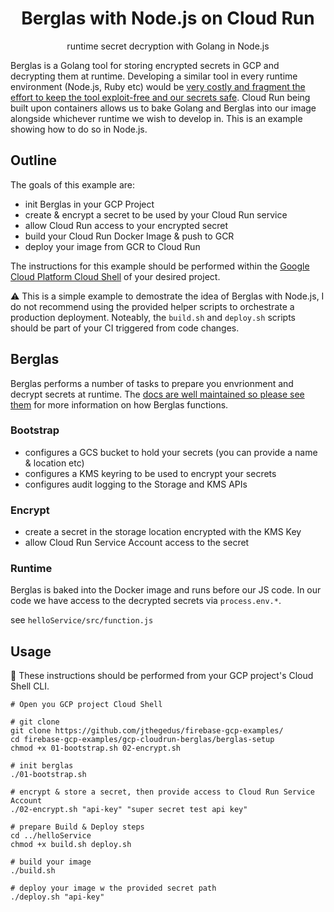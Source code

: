 <div align="center">

# Berglas with Node.js on Cloud Run

runtime secret decryption with Golang in Node.js

<!-- img goes here -->

</div>

Berglas is a Golang tool for storing encrypted secrets in GCP and decrypting them at runtime. Developing a similar tool in every runtime environment (Node.js, Ruby etc) would be [very costly and fragment the effort to keep the tool exploit-free and our secrets safe][berglas-runtimes]. Cloud Run being built upon containers allows us to bake Golang and Berglas into our image alongside whichever runtime we wish to develop in. This is an example showing how to do so in Node.js.

[berglas-runtimes]: https://github.com/GoogleCloudPlatform/berglas/issues/19

## Outline

The goals of this example are:

- init Berglas in your GCP Project
- create & encrypt a secret to be used by your Cloud Run service
- allow Cloud Run access to your encrypted secret
- build your Cloud Run Docker Image & push to GCR
- deploy your image from GCR to Cloud Run

The instructions for this example should be performed within the [Google Cloud Platform Cloud Shell][cloud-shell] of your desired project.

⚠️ This is a simple example to demostrate the idea of Berglas with Node.js, I do not recommend using the provided helper scripts to orchestrate a production deployment. Noteably, the `build.sh` and `deploy.sh` scripts should be part of your CI triggered from code changes.

[cloud-shell]: https://cloud.google.com/shell/

## Berglas

Berglas performs a number of tasks to prepare you envrionment and decrypt secrets at runtime. The [docs are well maintained so please see them][berglas-docs] for more information on how Berglas functions.

[berglas-docs]: https://github.com/GoogleCloudPlatform/berglas

### Bootstrap

- configures a GCS bucket to hold your secrets (you can provide a name & location etc)
- configures a KMS keyring to be used to encrypt your secrets
- configures audit logging to the Storage and KMS APIs

### Encrypt

- create a secret in the storage location encrypted with the KMS Key
- allow Cloud Run Service Account access to the secret

### Runtime

Berglas is baked into the Docker image and runs before our JS code. In our code we have access to the decrypted secrets via `process.env.*`.

see `helloService/src/function.js`

## Usage

🚨 These instructions should be performed from your GCP project's Cloud Shell CLI.

```shell
# Open you GCP project Cloud Shell

# git clone
git clone https://github.com/jthegedus/firebase-gcp-examples/
cd firebase-gcp-examples/gcp-cloudrun-berglas/berglas-setup
chmod +x 01-bootstrap.sh 02-encrypt.sh

# init berglas
./01-bootstrap.sh

# encrypt & store a secret, then provide access to Cloud Run Service Account
./02-encrypt.sh "api-key" "super secret test api key"

# prepare Build & Deploy steps
cd ../helloService
chmod +x build.sh deploy.sh

# build your image
./build.sh

# deploy your image w the provided secret path
./deploy.sh "api-key"
```
